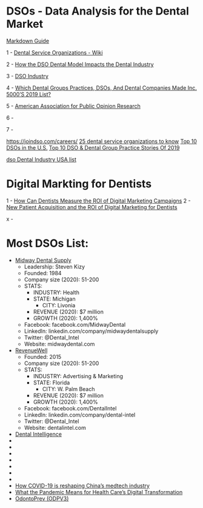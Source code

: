 # DSOs - Data Analysis for the Dental Market


[Markdown Guide](https://www.markdownguide.org/)


1 - [Dental Service Organizations - Wiki](https://en.wikipedia.org/wiki/Dental_Service_Organizations)

2 - [How the DSO Dental Model Impacts the Dental Industry](https://www.planetdds.com/blog/how-the-dso-dental-model-impacts-the-dental-industry)

3 - [DSO Industry](https://www.theadso.org/about-dsos/)

4 - [Which Dental Groups Practices, DSOs, And Dental Companies Made Inc. 5000’S 2019 List?](https://groupdentistrynow.com/dso-group-blog/which-dental-groups-practices-dsos-and-dental-companies-made-inc-5000s-2019-list/)

5 - [American Association for Public Opinion Research](https://www.aapor.org/)

6 - 

7 - []()


https://joindso.com/careers/
[25 dental service organizations to know](https://www.beckersdental.com/dso-dpms/34628-25-dental-service-organizations-to-know.html)
[Top 10 DSOs in the U.S.](https://www.planetdds.com/blog/top-10-dsos-in-the-u.s)
[Top 10 DSO & Dental Group Practice Stories Of 2019](https://groupdentistrynow.com/dso-group-blog/top-10-dso-dental-group-practice-stories-of-2019/)

[dso Dental Industry USA list](https://www.google.com/search?q=dso+Dental+Industry+USA+list&oq=dso+Dental+Industry+USA+list&aqs=chrome..69i57j33l2.6184j0j7&sourceid=chrome&ie=UTF-8)

# Digital Markting for Dentists
1 - [How Can Dentists Measure the ROI of Digital Marketing Campaigns](https://profitable-dentistry.com/roi-of-dental-marketing/)
2 - [New Patient Acquisition and the ROI of Digital Marketing for Dentists](https://blog.adeptmarketing.com/new-patient-acquisition-and-the-roi-of-digital-marketing-for-dentists/)

x - []()

# Most DSOs List:

- [Midway Dental Supply](https://www.inc.com/profile/midway-dental-supply)
    - Leadership: Steven Kizy
    - Founded: 1984
    - Company size (2020): 51-200
    - STATS:
      - INDUSTRY: Health
      - STATE: Michigan
        - CITY: Livonia
      - REVENUE (2020): $7 million
      - GROWTH (2020): 1,400%
    - Facebook: facebook.com/MidwayDental
    - LinkedIn: linkedin.com/company/midwaydentalsupply
    - Twitter: @Dental_Intel
    - Website: midwaydental.com
- [RevenueWell](https://www.inc.com/profile/revenuewell)
    - Founded: 2015
    - Company size (2020): 51-200
    - STATS:
      - INDUSTRY: Advertising & Marketing
      - STATE: Florida
        - CITY: W. Palm Beach
      - REVENUE (2020): $7 million
      - GROWTH (2020): 1,400%
    - Facebook: facebook.com/DentalIntel
    - LinkedIn: linkedin.com/company/dental-intel
    - Twitter: @Dental_Intel
    - Website: dentalintel.com
- [Dental Intelligence](https://www.inc.com/profile/dental-intelligence)
- []()
- []()
- []()
- []()
- []()
- []()
- []()
- [How COVID-19 is reshaping China’s medtech industry](https://www.mckinsey.com/featured-insights/china/how-covid-19-is-reshaping-chinas-medtech-industry)
- [What the Pandemic Means for Health Care’s Digital Transformation](https://hbr.org/2020/12/what-the-pandemic-means-for-health-cares-digital-transformation)
- [OdontoPrev (ODPV3)](https://comoinvestir.thecap.com.br/odontoprev-odpv3-pagara-r-83-1-milhoes-de-dividendos-em-outubro/)
